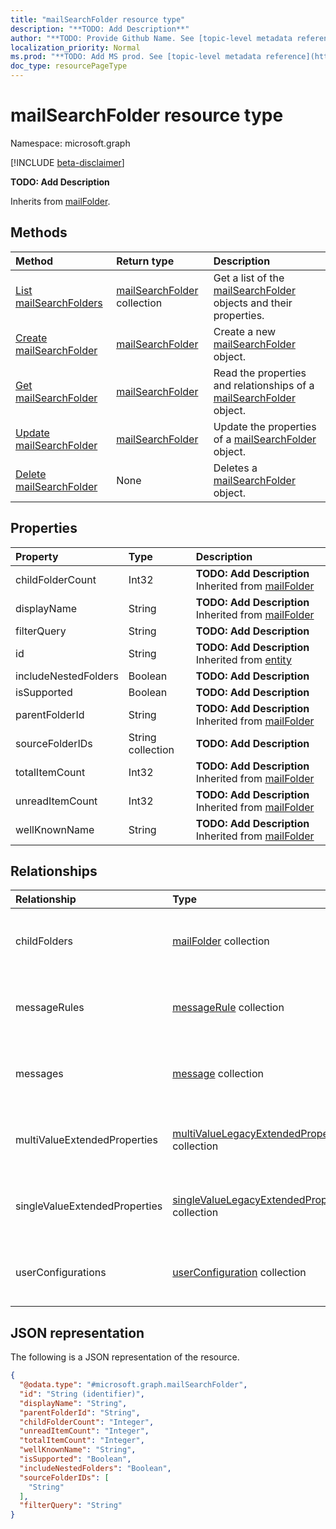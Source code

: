 ```yaml
---
title: "mailSearchFolder resource type"
description: "**TODO: Add Description**"
author: "**TODO: Provide Github Name. See [topic-level metadata reference](https://msgo.azurewebsites.net/add/document/guidelines/metadata.html#topic-level-metadata)**"
localization_priority: Normal
ms.prod: "**TODO: Add MS prod. See [topic-level metadata reference](https://msgo.azurewebsites.net/add/document/guidelines/metadata.html#topic-level-metadata)**"
doc_type: resourcePageType
---
```


# mailSearchFolder resource type

Namespace: microsoft.graph

[!INCLUDE [beta-disclaimer](../../includes/beta-disclaimer.md)]

**TODO: Add Description**


Inherits from [mailFolder](../resources/mailfolder.md).

## Methods
|Method|Return type|Description|
|:---|:---|:---|
|[List mailSearchFolders](../api/mailsearchfolder-list.md)|[mailSearchFolder](../resources/mailsearchfolder.md) collection|Get a list of the [mailSearchFolder](../resources/mailsearchfolder.md) objects and their properties.|
|[Create mailSearchFolder](../api/mailsearchfolder-create.md)|[mailSearchFolder](../resources/mailsearchfolder.md)|Create a new [mailSearchFolder](../resources/mailsearchfolder.md) object.|
|[Get mailSearchFolder](../api/mailsearchfolder-get.md)|[mailSearchFolder](../resources/mailsearchfolder.md)|Read the properties and relationships of a [mailSearchFolder](../resources/mailsearchfolder.md) object.|
|[Update mailSearchFolder](../api/mailsearchfolder-update.md)|[mailSearchFolder](../resources/mailsearchfolder.md)|Update the properties of a [mailSearchFolder](../resources/mailsearchfolder.md) object.|
|[Delete mailSearchFolder](../api/mailsearchfolder-delete.md)|None|Deletes a [mailSearchFolder](../resources/mailsearchfolder.md) object.|

## Properties
|Property|Type|Description|
|:---|:---|:---|
|childFolderCount|Int32|**TODO: Add Description** Inherited from [mailFolder](../resources/mailfolder.md)|
|displayName|String|**TODO: Add Description** Inherited from [mailFolder](../resources/mailfolder.md)|
|filterQuery|String|**TODO: Add Description**|
|id|String|**TODO: Add Description** Inherited from [entity](../resources/entity.md)|
|includeNestedFolders|Boolean|**TODO: Add Description**|
|isSupported|Boolean|**TODO: Add Description**|
|parentFolderId|String|**TODO: Add Description** Inherited from [mailFolder](../resources/mailfolder.md)|
|sourceFolderIDs|String collection|**TODO: Add Description**|
|totalItemCount|Int32|**TODO: Add Description** Inherited from [mailFolder](../resources/mailfolder.md)|
|unreadItemCount|Int32|**TODO: Add Description** Inherited from [mailFolder](../resources/mailfolder.md)|
|wellKnownName|String|**TODO: Add Description** Inherited from [mailFolder](../resources/mailfolder.md)|

## Relationships
|Relationship|Type|Description|
|:---|:---|:---|
|childFolders|[mailFolder](../resources/mailfolder.md) collection|**TODO: Add Description** Inherited from [mailFolder](../resources/mailfolder.md)|
|messageRules|[messageRule](../resources/messagerule.md) collection|**TODO: Add Description** Inherited from [mailFolder](../resources/mailfolder.md)|
|messages|[message](../resources/message.md) collection|**TODO: Add Description** Inherited from [mailFolder](../resources/mailfolder.md)|
|multiValueExtendedProperties|[multiValueLegacyExtendedProperty](../resources/multivaluelegacyextendedproperty.md) collection|**TODO: Add Description** Inherited from [mailFolder](../resources/mailfolder.md)|
|singleValueExtendedProperties|[singleValueLegacyExtendedProperty](../resources/singlevaluelegacyextendedproperty.md) collection|**TODO: Add Description** Inherited from [mailFolder](../resources/mailfolder.md)|
|userConfigurations|[userConfiguration](../resources/userconfiguration.md) collection|**TODO: Add Description** Inherited from [mailFolder](../resources/mailfolder.md)|

## JSON representation
The following is a JSON representation of the resource.
<!-- {
  "blockType": "resource",
  "keyProperty": "id",
  "@odata.type": "microsoft.graph.mailSearchFolder",
  "baseType": "microsoft.graph.mailFolder",
  "openType": false
}
-->
``` json
{
  "@odata.type": "#microsoft.graph.mailSearchFolder",
  "id": "String (identifier)",
  "displayName": "String",
  "parentFolderId": "String",
  "childFolderCount": "Integer",
  "unreadItemCount": "Integer",
  "totalItemCount": "Integer",
  "wellKnownName": "String",
  "isSupported": "Boolean",
  "includeNestedFolders": "Boolean",
  "sourceFolderIDs": [
    "String"
  ],
  "filterQuery": "String"
}
```

